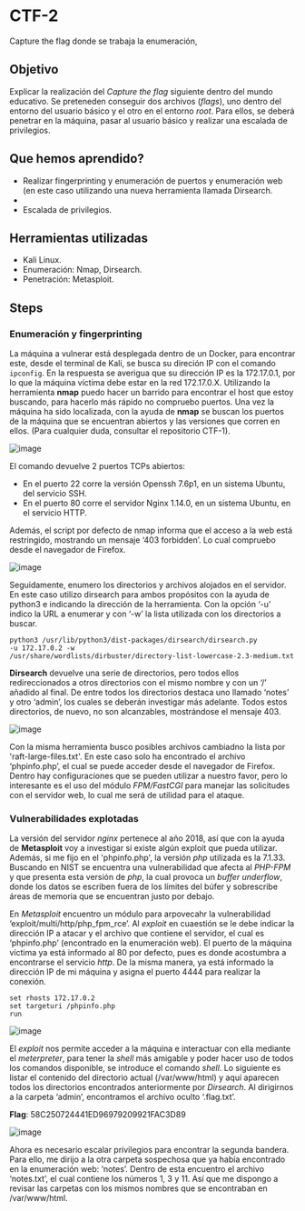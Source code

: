 # CTF-2
Capture the flag donde se trabaja la enumeración,

## Objetivo

Explicar la realización del _Capture the flag_ siguiente dentro del mundo educativo. Se preteneden conseguir dos archivos (_flags_), uno dentro del entorno del usuario básico y el otro en el entorno _root_. Para ellos, se deberá penetrar en la máquina, pasar al usuario básico y realizar una escalada de privilegios.

## Que hemos aprendido?

- Realizar fingerprinting y enumeración de puertos y enumeración web (en este caso utilizando una nueva herramienta llamada Dirsearch.
- 
- Escalada de privilegios.

## Herramientas utilizadas

- Kali Linux.
- Enumeración: Nmap, Dirsearch.
- Penetración: Metasploit. 

## Steps

### Enumeración y fingerprinting

La máquina a vulnerar está desplegada dentro de un Docker, para encontrar este, desde el terminal de Kali, se busca su direción IP con el comando <code>ipconfig</code>. En la respuesta se averigua que su dirección IP es la 172.17.0.1, por lo que la máquina víctima debe estar en la red 172.17.0.X. Utilizando la herramienta __nmap__ puedo hacer un barrido para encontrar el host que estoy buscando, para hacerlo más rápido no compruebo puertos. Una vez la máquina ha sido localizada, con la ayuda de __nmap__ se buscan los puertos de la máquina que se encuentran abiertos y las versiones que corren en ellos.  (Para cualquier duda, consultar el repositorio CTF-1). 

![image](https://github.com/user-attachments/assets/4b080fd4-a104-4a4d-9a5a-ef875897d24c)

El comando devuelve 2 puertos TCPs abiertos:  
- En el puerto 22 corre la versión Openssh 7.6p1, en un sistema Ubuntu, del servicio SSH.  
- En el puerto 80 corre el servidor Nginx 1.14.0, en un sistema Ubuntu, en el servicio HTTP.

Además, el script por defecto de nmap informa que el acceso a la web está restringido, mostrando un mensaje ‘403 forbidden’. Lo cual compruebo desde el navegador de Firefox.

![image](https://github.com/user-attachments/assets/068245d0-0496-4f46-9e30-789e82bb4485)

Seguidamente, enumero los directorios y archivos alojados en el servidor. En este caso utilizo dirsearch para ambos propósitos con la ayuda de python3 e indicando la dirección de la herramienta. Con la opción ‘-u’ indico la URL a enumerar y con ‘-w’ la lista utilizada con los directorios a buscar.

<code>python3 /usr/lib/python3/dist-packages/dirsearch/dirsearch.py -u 172.17.0.2 -w /usr/share/wordlists/dirbuster/directory-list-lowercase-2.3-medium.txt</code>

**Dirsearch** devuelve una serie de directorios, pero todos ellos redireccionados a otros directorios con el mismo nombre y con un ‘/’ añadido al final. De entre todos los directorios destaca uno llamado ‘notes’ y otro ‘admin’, los cuales se deberán investigar más adelante. Todos estos directorios, de nuevo, no son alcanzables, mostrándose el mensaje 403.

![image](https://github.com/user-attachments/assets/56b29f77-5796-4371-8c6b-82ec6db98110)

Con la misma herramienta busco posibles archivos cambiadno la lista por 'raft-large-files.txt'. En este caso solo ha encontrado el archivo ‘phpinfo.php’, el cual se puede acceder desde el navegador de Firefox. Dentro hay configuraciones que se pueden utilizar a nuestro favor, pero lo interesante es el uso del módulo *FPM/FastCGI* para manejar las solicitudes con el servidor web, lo cual me será de utilidad para el ataque.

### Vulnerabilidades explotadas

La versión del servidor *nginx* pertenece al año 2018, así que con la ayuda de **Metasploit** voy a investigar si existe algún exploit que pueda utilizar. Además, si me fijo en el 'phpinfo.php', la versión *php* utilizada es la 7.1.33. Buscando en NIST se encuentra una vulnerabilidad que afecta al *PHP-FPM* y que presenta esta versión de *php*, la cual provoca un *buffer underflow*, donde los datos se escriben fuera de los límites del búfer y sobrescribe áreas de memoria que se encuentran justo por debajo.

En *Metasploit* encuentro un módulo para arpovecahr la vulnerabilidad ‘exploit/multi/http/php_fpm_rce’. Al *exploit* en cuaestión se le debe indicar la dirección IP a atacar y el archivo que contiene el servidor, el cual es ‘phpinfo.php’ (encontrado en la enumeración web). El puerto de la máquina víctima ya está informado al 80 por defecto, pues es donde acostumbra a encontrarse el servicio *http*. De la misma manera, ya está informado la dirección IP de mi máquina y asigna el puerto 4444 para realizar la conexión.

<code>set rhosts 172.17.0.2</code>  
<code>set targeturi /phpinfo.php</code>  
<code>run</code>  

![image](https://github.com/user-attachments/assets/31d44957-372e-4457-9a50-df7e32cc044b)

El *exploit* nos permite acceder a la máquina e interactuar con ella mediante el *meterpreter*, para tener la *shell* más amigable y poder hacer uso de todos los comandos disponible, se introduce el comando *shell*. Lo siguiente es listar el contenido del directorio actual (/var/www/html) y aquí aparecen todos los directorios encontrados anteriormente por *Dirsearch*. Al dirigirnos a la carpeta ‘admin’, encontramos el archivo oculto ‘.flag.txt’. 

**Flag**: 58C250724441ED96979209921FAC3D89

![image](https://github.com/user-attachments/assets/d7349ff0-4d1b-403f-abc9-b5c17a291205)

Ahora es necesario escalar privilegios para encontrar la segunda bandera. Para ello, me dirijo a la otra carpeta sospechosa que ya había encontrado en la enumeración web: ‘notes’. Dentro de esta encuentro el archivo ‘notes.txt’, el cual contiene los números 1, 3 y 11. Así que me dispongo a revisar las carpetas con los mismos nombres que se encontraban en /var/www/html.
